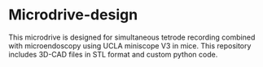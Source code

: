 # Microdrive-design
This microdrive is designed for simultaneous tetrode recording combined with microendoscopy using UCLA miniscope V3 in mice. This repository includes 3D-CAD files in STL format and custom python code.  
